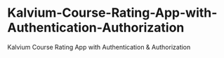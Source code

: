 # Kalvium-Course-Rating-App-with-Authentication-Authorization
Kalvium Course Rating App with Authentication &amp; Authorization
